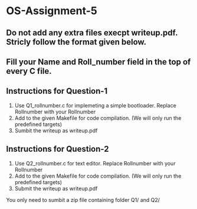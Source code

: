 # OS-Assignment-5

## Do not add any extra files execpt writeup.pdf. Stricly follow the format given below.

## Fill your Name and Roll_number field in the top of every C file.

## Instructions for Question-1
1. Use Q1_rollnumber.c for implemeting a simple bootloader. Replace Rollnumber with your Rollnumber
3. Add to the given Makefile for code compilation. (We will only run the predefined targets)
4. Sumbit the writeup as writeup.pdf


## Instructions for Question-2
1. Use Q2_rollnumber.c for text editor. Replace Rollnumber with your Rollnumber
3. Add to the given Makefile for code compilation. (We will only run the predefined targets)
4. Submit the writeup as writeup.pdf 


You only need to sumbit a zip file containing folder Q1/ and Q2/
